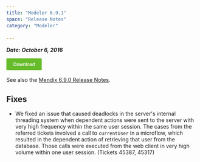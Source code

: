 ```yaml
---
title: "Modeler 6.9.1"
space: "Release Notes"
category: "Modeler"

---
```

***Date: October 6, 2016***

[![](attachments/download-button/download-button.png)](https://appstore.home.mendix.com/link/modeler/6.9.1)

See also the [Mendix 6.9.0 Release Notes](https://world.mendix.com/display/ReleaseNotes/6.9.0).

## Fixes

*   We fixed an issue that caused deadlocks in the server's internal threading system when dependent actions were sent to the server with very high frequency within the same user session. The cases from the referred tickets involved a call to `currentUser` in a microflow, which resulted in the dependent action of retrieving that user from the database. Those calls were executed from the web client in very high volume within one user session. (Tickets 45387, 45317)